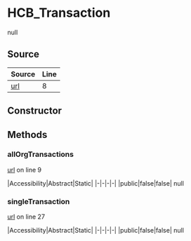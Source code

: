 # HCB_Transaction

null
## Source
|Source|Line|
|-|-|
|[url](https://github.com/devramsean0/hcb.js/blob/4d05150/src/api_endpoints/transaction.ts#L8)|8|
## Constructor
## Methods
### allOrgTransactions
[url](https://github.com/devramsean0/hcb.js/blob/4d05150/src/api_endpoints/transaction.ts#L9) on line 9  

|Accessibility|Abstract|Static|
|-|-|-|-|
|public|false|false|
null

### singleTransaction
[url](https://github.com/devramsean0/hcb.js/blob/4d05150/src/api_endpoints/transaction.ts#L27) on line 27  

|Accessibility|Abstract|Static|
|-|-|-|-|
|public|false|false|
null
